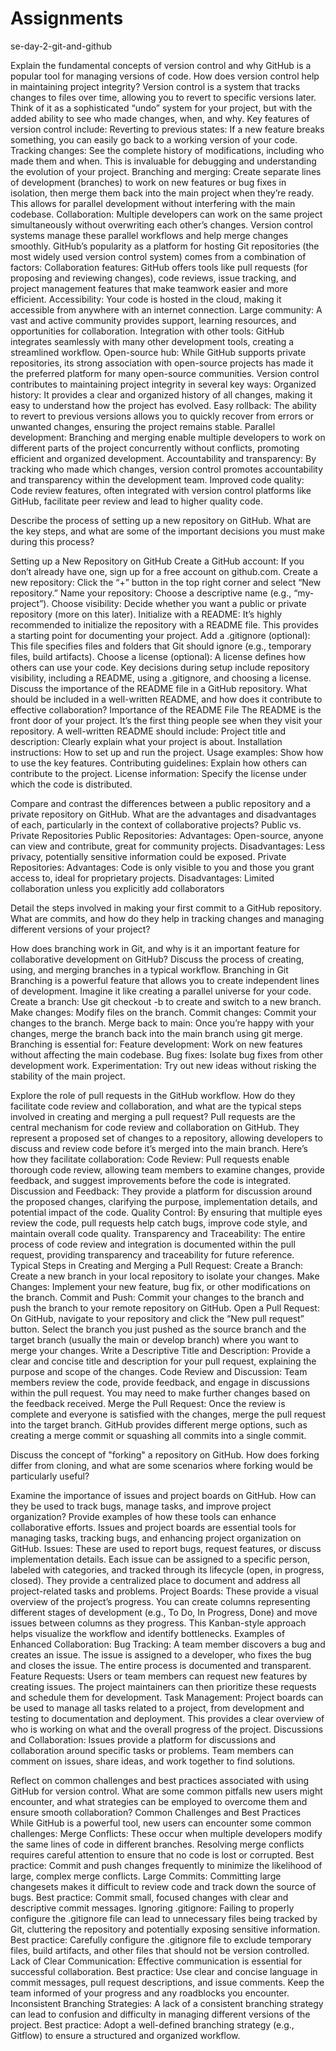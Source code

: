 # Assignments
se-day-2-git-and-github


Explain the fundamental concepts of version control and why GitHub is a popular tool for managing versions of code. How does version control help in maintaining project integrity?
Version control is a system that tracks changes to files over time, allowing you to revert to specific versions later.  Think of it as a sophisticated “undo” system for your project, but with the added ability to see who made changes, when, and why.  Key features of version control include:
Reverting to previous states: If a new feature breaks something, you can easily go back to a working version of your code.
Tracking changes: See the complete history of modifications, including who made them and when. This is invaluable for debugging and understanding the evolution of your project.
Branching and merging: Create separate lines of development (branches) to work on new features or bug fixes in isolation, then merge them back into the main project when they’re ready. This allows for parallel development without interfering with the main codebase.
Collaboration: Multiple developers can work on the same project simultaneously without overwriting each other’s changes. Version control systems manage these parallel workflows and help merge changes smoothly.
GitHub’s popularity as a platform for hosting Git repositories (the most widely used version control system) comes from a combination of factors:
Collaboration features: GitHub offers tools like pull requests (for proposing and reviewing changes), code reviews, issue tracking, and project management features that make teamwork easier and more efficient.
Accessibility: Your code is hosted in the cloud, making it accessible from anywhere with an internet connection.
Large community: A vast and active community provides support, learning resources, and opportunities for collaboration.
Integration with other tools: GitHub integrates seamlessly with many other development tools, creating a streamlined workflow.
Open-source hub: While GitHub supports private repositories, its strong association with open-source projects has made it the preferred platform for many open-source communities.
Version control contributes to maintaining project integrity in several key ways:
Organized history: It provides a clear and organized history of all changes, making it easy to understand how the project has evolved.
Easy rollback: The ability to revert to previous versions allows you to quickly recover from errors or unwanted changes, ensuring the project remains stable.
Parallel development: Branching and merging enable multiple developers to work on different parts of the project concurrently without conflicts, promoting efficient and organized development.
Accountability and transparency: By tracking who made which changes, version control promotes accountability and transparency within the development team.
Improved code quality: Code review features, often integrated with version control platforms like GitHub, facilitate peer review and lead to higher quality code.

Describe the process of setting up a new repository on GitHub. What are the key steps, and what are some of the important decisions you must make during this process?

Setting up a New Repository on GitHub
Create a GitHub account: If you don’t already have one, sign up for a free account on github.com.
Create a new repository: Click the “+” button in the top right corner and select “New repository.”
Name your repository: Choose a descriptive name (e.g., “my-project”).
Choose visibility: Decide whether you want a public or private repository (more on this later).
Initialize with a README: It’s highly recommended to initialize the repository with a README file. This provides a starting point for documenting your project.
Add a .gitignore (optional): This file specifies files and folders that Git should ignore (e.g., temporary files, build artifacts).
Choose a license (optional): A license defines how others can use your code.
Key decisions during setup include repository visibility, including a README, using a .gitignore, and choosing a license.
Discuss the importance of the README file in a GitHub repository. What should be included in a well-written README, and how does it contribute to effective collaboration?
Importance of the README File
The README is the front door of your project. It’s the first thing people see when they visit your repository. A well-written README should include:
Project title and description: Clearly explain what your project is about.
Installation instructions: How to set up and run the project.
Usage examples: Show how to use the key features.
Contributing guidelines: Explain how others can contribute to the project.
License information: Specify the license under which the code is distributed.

Compare and contrast the differences between a public repository and a private repository on GitHub. What are the advantages and disadvantages of each, particularly in the context of collaborative projects?
Public vs. Private Repositories
Public Repositories:
Advantages: Open-source, anyone can view and contribute, great for community projects.
Disadvantages: Less privacy, potentially sensitive information could be exposed.
Private Repositories:
Advantages: Code is only visible to you and those you grant access to, ideal for proprietary projects.
Disadvantages: Limited collaboration unless you explicitly add collaborators

Detail the steps involved in making your first commit to a GitHub repository. What are commits, and how do they help in tracking changes and managing different versions of your project?

How does branching work in Git, and why is it an important feature for collaborative development on GitHub? Discuss the process of creating, using, and merging branches in a typical workflow.
Branching in Git
Branching is a powerful feature that allows you to create independent lines of development.  Imagine it like creating a parallel universe for your code.
Create a branch: Use git checkout -b <branch-name> to create and switch to a new branch.
Make changes: Modify files on the branch.
Commit changes: Commit your changes to the branch.
Merge back to main: Once you’re happy with your changes, merge the branch back into the main branch using git merge.
Branching is essential for:
Feature development: Work on new features without affecting the main codebase.
Bug fixes: Isolate bug fixes from other development work.
Experimentation: Try out new ideas without risking the stability of the main project.

Explore the role of pull requests in the GitHub workflow. How do they facilitate code review and collaboration, and what are the typical steps involved in creating and merging a pull request?
Pull requests are the central mechanism for code review and collaboration on GitHub. They represent a proposed set of changes to a repository, allowing developers to discuss and review code before it’s merged into the main branch.  Here’s how they facilitate collaboration:
Code Review: Pull requests enable thorough code review, allowing team members to examine changes, provide feedback, and suggest improvements before the code is integrated.
Discussion and Feedback: They provide a platform for discussion around the proposed changes, clarifying the purpose, implementation details, and potential impact of the code.
Quality Control: By ensuring that multiple eyes review the code, pull requests help catch bugs, improve code style, and maintain overall code quality.
Transparency and Traceability: The entire process of code review and integration is documented within the pull request, providing transparency and traceability for future reference.
Typical Steps in Creating and Merging a Pull Request:
Create a Branch: Create a new branch in your local repository to isolate your changes.
Make Changes: Implement your new feature, bug fix, or other modifications on the branch.
Commit and Push: Commit your changes to the branch and push the branch to your remote repository on GitHub.
Open a Pull Request: On GitHub, navigate to your repository and click the “New pull request” button. Select the branch you just pushed as the source branch and the target branch (usually the main or develop branch) where you want to merge your changes.
Write a Descriptive Title and Description: Provide a clear and concise title and description for your pull request, explaining the purpose and scope of the changes.
Code Review and Discussion: Team members review the code, provide feedback, and engage in discussions within the pull request. You may need to make further changes based on the feedback received.
Merge the Pull Request: Once the review is complete and everyone is satisfied with the changes, merge the pull request into the target branch. GitHub provides different merge options, such as creating a merge commit or squashing all commits into a single commit.

Discuss the concept of "forking" a repository on GitHub. How does forking differ from cloning, and what are some scenarios where forking would be particularly useful?

Examine the importance of issues and project boards on GitHub. How can they be used to track bugs, manage tasks, and improve project organization? Provide examples of how these tools can enhance collaborative efforts.
Issues and project boards are essential tools for managing tasks, tracking bugs, and enhancing project organization on GitHub.
Issues: These are used to report bugs, request features, or discuss implementation details. Each issue can be assigned to a specific person, labeled with categories, and tracked through its lifecycle (open, in progress, closed). They provide a centralized place to document and address all project-related tasks and problems.
Project Boards: These provide a visual overview of the project’s progress. You can create columns representing different stages of development (e.g., To Do, In Progress, Done) and move issues between columns as they progress. This Kanban-style approach helps visualize the workflow and identify bottlenecks.
Examples of Enhanced Collaboration:
Bug Tracking: A team member discovers a bug and creates an issue. The issue is assigned to a developer, who fixes the bug and closes the issue. The entire process is documented and transparent.
Feature Requests: Users or team members can request new features by creating issues. The project maintainers can then prioritize these requests and schedule them for development.
Task Management: Project boards can be used to manage all tasks related to a project, from development and testing to documentation and deployment. This provides a clear overview of who is working on what and the overall progress of the project.
Discussions and Collaboration: Issues provide a platform for discussions and collaboration around specific tasks or problems. Team members can comment on issues, share ideas, and work together to find solutions.

Reflect on common challenges and best practices associated with using GitHub for version control. What are some common pitfalls new users might encounter, and what strategies can be employed to overcome them and ensure smooth collaboration?
Common Challenges and Best Practices
While GitHub is a powerful tool, new users can encounter some common challenges:
Merge Conflicts: These occur when multiple developers modify the same lines of code in different branches. Resolving merge conflicts requires careful attention to ensure that no code is lost or corrupted. Best practice: Commit and push changes frequently to minimize the likelihood of large, complex merge conflicts.
Large Commits: Committing large changesets makes it difficult to review code and track down the source of bugs. Best practice: Commit small, focused changes with clear and descriptive commit messages.
Ignoring .gitignore: Failing to properly configure the .gitignore file can lead to unnecessary files being tracked by Git, cluttering the repository and potentially exposing sensitive information. Best practice: Carefully configure the .gitignore file to exclude temporary files, build artifacts, and other files that should not be version controlled.
Lack of Clear Communication: Effective communication is essential for successful collaboration. Best practice: Use clear and concise language in commit messages, pull request descriptions, and issue comments. Keep the team informed of your progress and any roadblocks you encounter.
Inconsistent Branching Strategies: A lack of a consistent branching strategy can lead to confusion and difficulty in managing different versions of the project. Best practice: Adopt a well-defined branching strategy (e.g., Gitflow) to ensure a structured and organized workflow.
